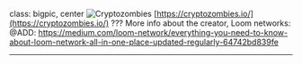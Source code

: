 class: bigpic, center
![Cryptozombies](../media/cryptozombies.png)
[https://cryptozombies.io/](https://cryptozombies.io/)
???
More info about the creator, Loom networks:
@ADD: https://medium.com/loom-network/everything-you-need-to-know-about-loom-network-all-in-one-place-updated-regularly-64742bd839fe

---
